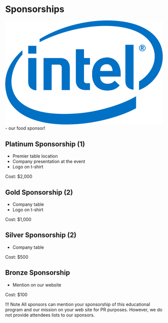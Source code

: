 # Sponsorships

![Intel Logo](../docs/img/intel.png) - our food sponsor!

## Platinum Sponsorship (1)

* Premier table location
* Company presentation at the event
* Logo on t-shirt

Cost: $2,000

## Gold Sponsorship (2)

* Company table
* Logo on t-shirt

Cost: $1,000

## Silver Sponsorship (2)

* Company table

Cost: $500

## Bronze Sponsorship

* Mention on our website

Cost: $100

!!! Note
    All sponsors can mention your sponsorship of this educational program and our mission on your web site for PR purposes.   However, we do not provide attendees lists to our sponsors.